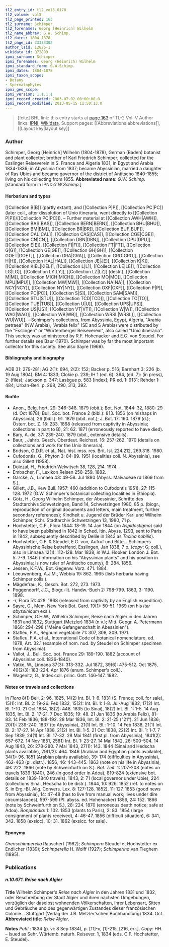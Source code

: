 ```yaml
---
tl2_entry_id: tl2_vol5_0170
tl2_volume: vol5
tl2_page_printed: 163
tl2_surname: Schimper
tl2_forenames: Georg [Heinrich] Wilhelm
tl2_name_abbrev: G.W. Schimp.
tl2_dates: 1804-1878
tl2_page_id: 33333302
author_lsid: 12826-1
wikidata_id: Q72899
ipni_surname: Schimper
ipni_forenames: Georg (Heinrich) Wilhelm
ipni_standard_form: G.W.Schimp.
ipni_dates: 1804-1878
ipni_taxon_scope: 
- Botany
- Spermatophytes
ipni_geo_scope: 
ipni_version: 1.1.1.1
ipni_record_created: 2003-07-02 00:00:00.0
ipni_record_modified: 2013-05-15 11:50:13.0
---
```


> [!cite] BHL link: this entry starts at [page 163](https://www.biodiversitylibrary.org/page/33333302) of TL-2 Vol. V
> Author links: [IPNI](https://www.ipni.org/a/12826-1), [Wikidata](https://www.wikidata.org/wiki/Q72899). Support pages: [[Abbreviations|abbreviations]], [[Layout key|layout key]]

### Author

Schimper, Georg \[Heinrich\] Wilhelm (1804-1878), German (Baden) botanist and plant collector; brother of Karl Friedrich Schimper; collected for the Esslinger Reiseverein in S. France and Algeria 1831; in Egypt and Arabia 1834-1836; in Abyssinia from 1837; became Abyssinian, married a daughter of Ras Ubies and became governor of the district of Antitscho 1840-1855; living on his collecting from 1855. 
**Abbreviated name**: *G.W. Schimp.* \[standard form in IPNI: *G.W.Schimp.*\]

#### Herbarium and types

[[Collection B|B]] (partly extant), and [[Collection P|P]], [[Collection PC|PC]] (later coll., after dissolution of Unio itineraria, went directly to [[Collection P|P]]/[[Collection PC|PC]]). – Further material at [[Collection AWH|AWH]], [[Collection BAS|BAS]], [[Collection BERN|BERN]], [[Collection BHU|BHU]], [[Collection BM|BM]], [[Collection BR|BR]], [[Collection BUF|BUF]], [[Collection CAL|CAL]], [[Collection CAS|CAS]], [[Collection CGE|CGE]], [[Collection CN|CN]], [[Collection DBN|DBN]], [[Collection DPU|DPU]], [[Collection E|E]], [[Collection FI|FI]], [[Collection FT|FT]], [[Collection G|G]], [[Collection GE|GE]], [[Collection GH|GH]], [[Collection GOET|GOET]], [[Collection GRA|GRA]], [[Collection GRO|GRO]], [[Collection H|H]], [[Collection HAL|HAL]], [[Collection JE|JE]], [[Collection K|K]], [[Collection KIEL|KIEL]], [[Collection L|L]], [[Collection LE|LE]], [[Collection LG|LG]], [[Collection LY|LY]], [[Collection LZ|LZ]] (destr.), [[Collection M|M]], [[Collection MICH|MICH]], [[Collection MO|MO]], [[Collection MPU|MPU]], [[Collection MW|MW]], [[Collection NA|NA]], [[Collection NCY|NCY]], [[Collection NY|NY]], [[Collection OXF|OXF]], [[Collection P|P]], [[Collection PC|PC]], [[Collection S|S]], [[Collection SAM|SAM]], [[Collection STU|STU]], [[Collection TCD|TCD]], [[Collection TO|TO]], [[Collection TUB|TUB]], [[Collection U|U]], [[Collection UPS|UPS]], [[Collection US|US]], [[Collection VT|VT]], [[Collection W|W]], [[Collection WAG|WAG]], [[Collection WB|WB]], [[Collection WRSL|WRSL]], [[Collection WU|WU]]. – Schimper's collections, from Abyssinia, Egypt, Algeria, "Arabia petraea" (NW Arabia), "Arabia felix" (SE and S Arabia) were distributed by the "Esslingen" or "Würtemberger Reiseverein", also called "Unio itineraria". This society was administered by R.F. Hohenacker and E.G. von Steudel. For further details see Baur (1970). Schimper was by far the most important collector for this society. See also Sayre (1969).

#### Bibliography and biography

ADB 31: 279-281; AG 2(1): 694, 2(2): 152; Backer p. 516; Barnhart 3: 226 (b. 19 Aug 1804); BM 4: 1833; Clokie p. 239; IH 1 (ed. 6): 364, (ed. 7): (in press), 2: (files); Jackson p. 347; Lasègue p. 583 \[index\]; PR ed. 1: 9131; Rehder 1: 484; Urban-Berl. p. 268, 290, 313, 392.

#### Biofile

- Anon., Belg. hort. 29: 346-348. 1879 (obit.); Bot. Not. 1844: 32, 1880: 29 (d. Oct 1878); Bull. Soc. bot. France 2 (bibl.): 813. 1856 (on mishaps in Abyssinia), 26 (bibl.): 91. 1879 (obit. not.); J. Bot. 17: 160. 1879 (d.); Österr. bot. Z. 18: 233. 1868 (released from captivity in Abyssinia; collections in part to B), 21: 62. 1871 (erroneously reported to have died).
- Bary, A. de, 37: 239-240. 1879 (obit., extensive details).
- Baur, , Jahrb. Gesch. Oberdeut. Reichsst. 16: 257-262. 1970 (details on collections and work for the Unio itineraria).
- Bridson, G.D.R. et al., Nat. hist. mss. res. Brit. Isl. 224.212, 269.318. 1980.
- Cufodontis, G., Phyton 3: 84-89. 1951 (localities coll. N. Abyssinia), see also Gillett (1958).
- Dolezal, H., Friedrich Welwitsch 38, 128, 214. 1974.
- Embacher, F., Lexikon Reisen 258-259. 1882.
- Garcke, A., Linnaea 43: 49-58. Jul 1880 (Abyss. Malvaceae rd 1869 from S.).
- Gillett, J.B., Kew Bull. 1957: 460 (addition to Cufodontis 1951), 27: 115-128. 1972 (G.W. Schimper's botanical collecting localities in Ethiopia).
- Götz, H., Georg Wilhelm Schimper, der Abessinier, Schrifte des Stadtarchivs Schwetzingen, Band 14, Schwetzingen 1980, 85 p. (biogr., reproduction of original documents and letters, main treatment, further secondary references); Kindheit u. Jugend der Brüder Karl und Wilhelm Schimper, Schr. Stadtarchiv Schwetzingen 13, 1980, 71 p.
- Hochstetter, C.F., Flora 1844: 18-19. 14 Jan 1844 (on *Aspidostigma*) said to have been published in 1842 in Sched. Itin. Abyss. 1293, sent to Paris in 1842, subsequently described by Delile in 1843 as *Teclea nobilis*).
- Hochstetter, C.F. & Steudel, E.G. von, Aufruf und Bitte... Schimpers Abyssinische Reise betreffend, Esslingen, Jan 1838, 7 p. (*copy*: G; coll.), also in Linnaea 12(1): 112-128. Mar 1838; *in* W.J. Hooker, London J. Bot. 5: 7-9. 1846 (information on his "Abyssinian plants" and his position in Abyssinia; is now ruler of Antitscho county), 8: 284. 1856.
- Jessen, K.F.W., Bot. Gegenw. Vorz. 471. 1884.
- Leeuwenberg, A.J.M., Webbia 19: 862. 1965 (lists herbaria having Schimper colls.).
- Mägdefrau, K., Gesch. Bot. 272, 273. 1973.
- Poggendorff, J.C., Biogr.-lit. Handw.-Buch 2: 798-799. 1863, 3: 1190. 1898.
- -r, Flora 51: 428. 1868 (released from captivity by an English expedition).
- Sayre, G., Mem. New York Bot. Gard. 19(1): 50-51. 1969 (on his *Iter abyssinicum* exs.).
- Schimper, G.H.W., Wilhelm Schimper, Reise nach Algier in den Jahren 1831 and 1832, Stuttgart (Metzler) 1834 (n.v.); Mitt. Geogr. A. Petermann 1868: 294-298 ("Meine Gefangenschaft in Abessinien").
- Stafleu, F.A., Regnum vegetabile 71: 307, 308, 309. 1971.
- Stafleu, F.A. et al., International Code of botanical nomenclature, ed. 1978, Art. 32.1 (example of nom. nud. by Steudel on Schimper specimen from Abyssinia).
- Vallot, J., Bull. Soc. bot. France 29: 189-190. 1882 (account of Abyssinian coll. 1836-1840).
- Vatke, W., Linnaea 37(3): 313-332. Jul 1872, 39(6): 475-512. Oct 1875, 40(2/3): 183-224. Apr 1876 (enum. Schimper's coll.).
- Wagenitz, G., Index coll. princ. Gott. 146-147. 1982.

#### Notes on travels and collections

in *Flora* 8(1) Beil. 2: 96. 1825, 14(2) Int. Bl. 1: 6. 1831 (S. France; coll. for sale), 15(1): Int. Bl. 2: 19-26. Feb 1832, 15(2): Int. Bl. 1: 1-8. Jul-Aug 1832, 17(2) Int. Bl. 1-10. 21 Oct 1834, 18(2): 448. 1835 (to Sinai), 18(2) Int. Bl. 1: 1-5. 14 Aug 1835, Int. Bl. 2: 17-21. 7 Dec 1835; 19: 48. 21 Jan 1836 (to Arabia Felix), 81-83. 14 Feb 1836, 188-192. 28 Mar 1836, Int. Bl. 2: 21-25 ("21"). 21 Jun 1836; 20(1): 239-240. 1837 (to Abyssinia), 21(1) Int. Bl.: 1-10. 14 Feb 1838, 21(1) Int. Bl. 2: 17-27. 14 Apr 1838, 21(2) Int. Bl. 1-5. 21 Oct 1838, 22(2) Int. Bl. 1: 1-7. 7 Sep 1839, 24(1) Int. Bl. 17-32. 28 Mai 1841 (first pl. from Abyssinia), 1841(2): 657-672. 14 Nov 1851, 2581) Int. Bl. 1: 23-27. 14 Mai 1842, 26: 500-504. 14 Aug 1843, 26: 278-280. 7 Mai 1843, 27(1): 143. 1844 (Sinai and Hedscha plants available), 29(1/2): 464. 1846 (Arabian and Egyptian plants available), 34(1): 96. 1851 (Arabian plants available), 39: 174 (difficulties in Abyssinia), 462-463 (pl. distr.). 1856, 46: 443-445. 1863 (note on his life in Abyssinia), 49: 222. 1866 (note by Schweinfurth on S.).
*Bot. Zeit.* 1: 207-208 (notes on travels 1839-1840), 246 (in good order in Adoa), 819-824 (extensive bot. details on 1839-1840 travels). 1843, 2: 71 (local governor under Ubie), 224 (collections Sinai, Hedscha to be distr.). 1844, 10: 926. 1852 (ref. to notes on S. in Erg.-Bl. Allg. Convers. Lex. 8: 127-128. 1852), 11: 127. 1853 (good news from Abyssinia), 14: 47-48 (has to live from manual work; lives under dire circumstances), 597-599 (Pl. abyss. ed. Hohenacker) 1856, 24: 152. 1866 (note by Schweinfurth on S.), 28: 224. 1870 (erroneous death notice; safe at Adoa).
*Bonplandia*: 1: 102. 1853 (plants to Paris), 2: 83. 1854 (large consignment of plants received), 4: 46-47. 1856 (difficult situation), 6: 341, 342. 1858 (exsicc), 10: 31. 1862 (exsicc. for sale).

#### Eponymy

*Oreoschimperella* Rauschert (1982); *Schimpera* Steudel et Hochstetter ex Endlicher (1839); *Schimperella* H. Wolff (1927); *Schimperina* van Tieghem (1895).

### Publications

##### n.10.671. Reise nach Algier

**Title**
Wilhelm Schimper's *Reise nach Algier* in den Jahren 1831 und 1832, oder Beschreibung der Stadt Algier und ihren nächsten Umgebungen, vorzüglich der daselbst wohnenden Völkerschaften, ihrer Lebensart, Sitten und Gebräuche und des gegenwärtigen Zustandes dieser französischen Colonie... Stuttgart (Verlag der J.B. Metzler'schen Buchhandlung) 1834. Oct.
**Abbreviated title**: *Reise Algier*.

**Notes**
*Publ*.: 1834 (p. vi: 8 Sep 1834), p. \[11\]-x, \[1\]-215, \[216, err.\]. *Copy*: HH. – Isued as Sehr. Würtemb. naturh. Reisever. 1, 1834 (eds. C.F. Hochstetter, E. Steudel).

